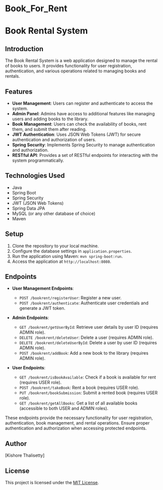 # Book_For_Rent

# Book Rental System

## Introduction

The Book Rental System is a web application designed to manage the rental of books to users. It provides functionality for user registration, authentication, and various operations related to managing books and rentals.

## Features

- **User Management**: Users can register and authenticate to access the system.
- **Admin Panel**: Admins have access to additional features like managing users and adding books to the library.
- **Book Management**: Users can check the availability of books, rent them, and submit them after reading.
- **JWT Authentication**: Uses JSON Web Tokens (JWT) for secure authentication and authorization of users.
- **Spring Security**: Implements Spring Security to manage authentication and authorization.
- **RESTful API**: Provides a set of RESTful endpoints for interacting with the system programmatically.

## Technologies Used

- Java
- Spring Boot
- Spring Security
- JWT (JSON Web Tokens)
- Spring Data JPA
- MySQL (or any other database of choice)
- Maven

## Setup

1. Clone the repository to your local machine.
2. Configure the database settings in `application.properties`.
3. Run the application using Maven: `mvn spring-boot:run`.
4. Access the application at `http://localhost:8080`.

## Endpoints

- **User Management Endpoints**:
  - `POST /bookrent/registerUser`: Register a new user.
  - `POST /bookrent/authenticate`: Authenticate user credentials and generate a JWT token.
  
- **Admin Endpoints**:
  - `GET /bookrent/getUserById`: Retrieve user details by user ID (requires ADMIN role).
  - `DELETE /bookrent/deleteUser`: Delete a user (requires ADMIN role).
  - `DELETE /bookrent/deleteUserById`: Delete a user by user ID (requires ADMIN role).
  - `POST /bookrent/addBook`: Add a new book to the library (requires ADMIN role).
  
- **User Endpoints**:
  - `GET /bookrent/isBookAvailable`: Check if a book is available for rent (requires USER role).
  - `POST /bookrent/takeBook`: Rent a book (requires USER role).
  - `PUT /bookrent/bookSubmission`: Submit a rented book (requires USER role).
  - `GET /bookrent/getAllBooks`: Get a list of all available books (accessible to both USER and ADMIN roles).

These endpoints provide the necessary functionality for user registration, authentication, book management, and rental operations. Ensure proper authentication and authorization when accessing protected endpoints.

## Author

[Kishore Thalisetty]

## License

This project is licensed under the [MIT License](LICENSE).

